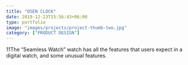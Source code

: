 ```yaml
---
title: "OSEN CLOCK"
date: 2019-12-23T15:56:43+06:00
type: portfolio
image: "images/projects/project-thumb-two.jpg"
category: ["PRODUCT DESIGN"]
---
```


11The “Seamless Watch” watch has all the features that users expect in a digital watch, and some unusual features.


